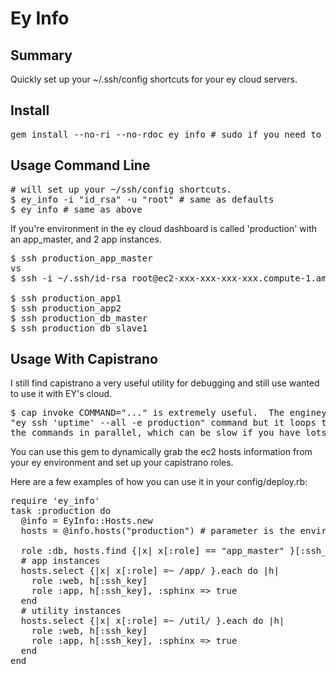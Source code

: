 Ey Info
=======

Summary
-------
Quickly set up your ~/.ssh/config shortcuts for your ey cloud servers.

Install
-------

<pre>
gem install --no-ri --no-rdoc ey_info # sudo if you need to
</pre>

Usage Command Line
-------

<pre>
# will set up your ~/ssh/config shortcuts.
$ ey_info -i "id_rsa" -u "root" # same as defaults
$ ey_info # same as above
</pre>

If you're environment in the ey cloud dashboard is called 'production' with an app_master, and 2 app instances.

<pre>
$ ssh production_app_master
vs
$ ssh -i ~/.ssh/id-rsa root@ec2-xxx-xxx-xxx-xxx.compute-1.amazonaws.com

$ ssh production_app1
$ ssh production_app2
$ ssh production_db_master
$ ssh production_db_slave1
</pre>

Usage With Capistrano
-------

I still find capistrano a very useful utility for debugging and still use wanted to use it with EY's cloud.

<pre>
$ cap invoke COMMAND="..." is extremely useful.  The engineyard gem provides a 
"ey ssh 'uptime' --all -e production" command but it loops through the servers one by one instead of running
the commands in parallel, which can be slow if you have lots of servers.
</pre>

You can use this gem to dynamically grab the ec2 hosts information from your ey environment and set up your
capistrano roles.  

Here are a few examples of how you can use it in your config/deploy.rb:

<pre>
require 'ey_info'
task :production do
  @info = EyInfo::Hosts.new
  hosts = @info.hosts("production") # parameter is the environment name in EY's gui interface

  role :db, hosts.find {|x| x[:role] == "app_master" }[:ssh_key], :primary => true
  # app instances
  hosts.select {|x| x[:role] =~ /app/ }.each do |h|
    role :web, h[:ssh_key]
    role :app, h[:ssh_key], :sphinx => true
  end
  # utility instances
  hosts.select {|x| x[:role] =~ /util/ }.each do |h|
    role :web, h[:ssh_key]
    role :app, h[:ssh_key], :sphinx => true
  end
end
</pre>

